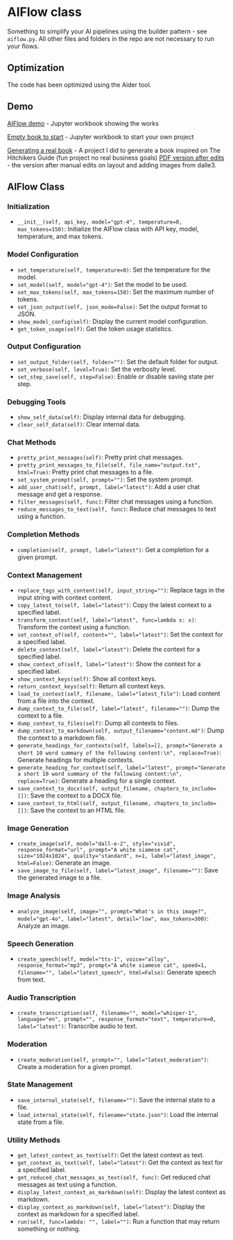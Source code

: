 # AIFlow class

Something to simplify your AI pipelines using the builder pattern - see `aiflow.py`.
All other files and folders in the repo are not necessary to run your flows.

## Optimization

The code has been optimized using the Aider tool.

## Demo

[AIFlow demo](aiflow_demo.ipynb) - Jupyter workbook showing the works

[Empty book to start](aiflow_start.ipynb) - Jupyter workbook to start your own project

[Generating a real book](42book.ipynb) - A project I did to generate a book inspired on The Hitchikers Guide (fun project no real business goals) [PDF version after edits](42-illustrated.pdf) - the version after manual edits on layout and adding images from dalle3.

## AIFlow Class

### Initialization
- `__init__(self, api_key, model="gpt-4", temperature=0, max_tokens=150)`: Initialize the AIFlow class with API key, model, temperature, and max tokens.

### Model Configuration
- `set_temperature(self, temperature=0)`: Set the temperature for the model.
- `set_model(self, model="gpt-4")`: Set the model to be used.
- `set_max_tokens(self, max_tokens=150)`: Set the maximum number of tokens.
- `set_json_output(self, json_mode=False)`: Set the output format to JSON.
- `show_model_config(self)`: Display the current model configuration.
- `get_token_usage(self)`: Get the token usage statistics.

### Output Configuration
- `set_output_folder(self, folder="")`: Set the default folder for output.
- `set_verbose(self, level=True)`: Set the verbosity level.
- `set_step_save(self, step=False)`: Enable or disable saving state per step.

### Debugging Tools
- `show_self_data(self)`: Display internal data for debugging.
- `clear_self_data(self)`: Clear internal data.

### Chat Methods
- `pretty_print_messages(self)`: Pretty print chat messages.
- `pretty_print_messages_to_file(self, file_name="output.txt", html=True)`: Pretty print chat messages to a file.
- `set_system_prompt(self, prompt="")`: Set the system prompt.
- `add_user_chat(self, prompt, label="latest")`: Add a user chat message and get a response.
- `filter_messages(self, func)`: Filter chat messages using a function.
- `reduce_messages_to_text(self, func)`: Reduce chat messages to text using a function.

### Completion Methods
- `completion(self, prompt, label="latest")`: Get a completion for a given prompt.

### Context Management
- `replace_tags_with_content(self, input_string="")`: Replace tags in the input string with context content.
- `copy_latest_to(self, label="latest")`: Copy the latest context to a specified label.
- `transform_context(self, label="latest", func=lambda x: x)`: Transform the context using a function.
- `set_context_of(self, content="", label="latest")`: Set the context for a specified label.
- `delete_context(self, label="latest")`: Delete the context for a specified label.
- `show_context_of(self, label="latest")`: Show the context for a specified label.
- `show_context_keys(self)`: Show all context keys.
- `return_context_keys(self)`: Return all context keys.
- `load_to_context(self, filename, label="latest_file")`: Load content from a file into the context.
- `dump_context_to_file(self, label="latest", filename="")`: Dump the context to a file.
- `dump_context_to_files(self)`: Dump all contexts to files.
- `dump_context_to_markdown(self, output_filename="content.md")`: Dump the context to a markdown file.
- `generate_headings_for_contexts(self, labels=[], prompt="Generate a short 10 word summary of the following content:\n", replace=True)`: Generate headings for multiple contexts.
- `generate_heading_for_context(self, label="latest", prompt="Generate a short 10 word summary of the following content:\n", replace=True)`: Generate a heading for a single context.
- `save_context_to_docx(self, output_filename, chapters_to_include=[])`: Save the context to a DOCX file.
- `save_context_to_html(self, output_filename, chapters_to_include=[])`: Save the context to an HTML file.

### Image Generation
- `create_image(self, model="dall-e-2", style="vivid", response_format="url", prompt="A white siamese cat", size="1024x1024", quality="standard", n=1, label="latest_image", html=False)`: Generate an image.
- `save_image_to_file(self, label="latest_image", filename="")`: Save the generated image to a file.

### Image Analysis
- `analyze_image(self, image="", prompt="What's in this image?", model="gpt-4o", label="latest", detail="low", max_tokens=300)`: Analyze an image.

### Speech Generation
- `create_speech(self, model="tts-1", voice="alloy", response_format="mp3", prompt="A white siamese cat", speed=1, filename="", label="latest_speech", html=False)`: Generate speech from text.

### Audio Transcription
- `create_transcription(self, filename="", model="whisper-1", language="en", prompt="", response_format="text", temperature=0, label="latest")`: Transcribe audio to text.

### Moderation
- `create_moderation(self, prompt="", label="latest_moderation")`: Create a moderation for a given prompt.

### State Management
- `save_internal_state(self, filename="")`: Save the internal state to a file.
- `load_internal_state(self, filename="state.json")`: Load the internal state from a file.

### Utility Methods
- `get_latest_context_as_text(self)`: Get the latest context as text.
- `get_context_as_text(self, label="latest")`: Get the context as text for a specified label.
- `get_reduced_chat_messages_as_text(self, func)`: Get reduced chat messages as text using a function.
- `display_latest_context_as_markdown(self)`: Display the latest context as markdown.
- `display_context_as_markdown(self, label="latest")`: Display the context as markdown for a specified label.
- `run(self, func=lambda: "", label="")`: Run a function that may return something or nothing.
